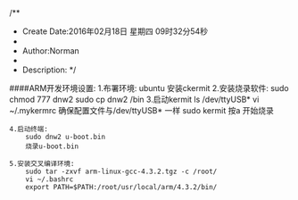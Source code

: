 /**
* Create Date:2016年02月18日 星期四 09时32分54秒
* 
* Author:Norman
* 
* Description: 
*/

####ARM开发环境设置:
    1.布署环境:
        ubuntu 安装ckermit
    2.安装烧录软件:
        sudo chmod 777 dnw2
        sudo cp dnw2 /bin
    3.启动kermit
        ls /dev/ttyUSB*
        vi ~/.mykermrc 确保配置文件与/dev/ttyUSB* 一样
        sudo kermit
        按a 开始烧录

    4.启动终端:
        sudo dnw2 u-boot.bin
        烧录u-boot.bin

    5.安装交叉编译环境:
        sudo tar -zxvf arm-linux-gcc-4.3.2.tgz -c /root/
        vi ~/.bashrc
        export PATH=$PATH:/root/usr/local/arm/4.3.2/bin/
